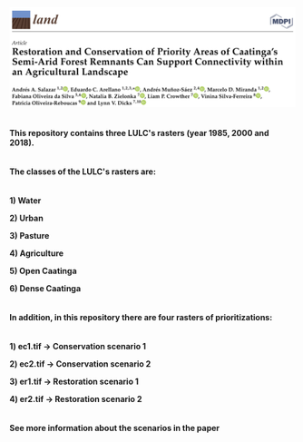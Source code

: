 ![](portada_paper.png)
\
\
\
**This repository contains three LULC's rasters (year 1985, 2000 and 2018).**
\
\
\
**The classes of the LULC's rasters are:** 
\
\
\
**1) Water**

**2) Urban**

**3) Pasture**

**4) Agriculture**

**5) Open Caatinga**

**6) Dense Caatinga**
\
\
\
**In addition, in this repository there are four rasters of prioritizations:**
\
\
\
**1) ec1.tif -> Conservation scenario 1**

**2) ec2.tif -> Conservation scenario 2**

**3) er1.tif -> Restoration scenario 1**

**4) er2.tif -> Restoration scenario 2**
\
\
\
**See more information about the scenarios in the paper**
